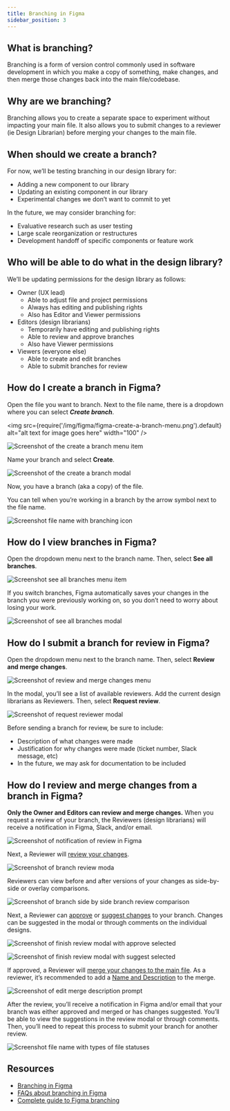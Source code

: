 ```yaml
---
title: Branching in Figma
sidebar_position: 3
---
```


## What is branching?
Branching is a form of version control commonly used in software development in which you make a copy of something, make changes, and then merge those changes back into the main file/codebase.

## Why are we branching?
Branching allows you to create a separate space to experiment without impacting your main file. It also allows you to submit changes to a reviewer (ie Design Librarian) before merging your changes to the main file.

## When should we create a branch?
For now, we’ll be testing branching in our design library for:

* Adding a new component to our library
* Updating an existing component in our library
* Experimental changes we don’t want to commit to yet

In the future, we may consider branching for:

* Evaluative research such as user testing
* Large scale reorganization or restructures
* Development handoff of specific components or feature work

## Who will be able to do what in the design library?
We’ll be updating permissions for the design library as follows:

* Owner (UX lead)
    * Able to adjust file and project permissions
    * Always has editing and publishing rights
    * Also has Editor and Viewer permissions
* Editors (design librarians)
    * Temporarily have editing and publishing rights
    * Able to review and approve branches
    * Also have Viewer permissions
* Viewers (everyone else)
    * Able to create and edit branches
    * Able to submit branches for review

## How do I create a branch in Figma?
Open the file you want to branch. Next to the file name, there is a dropdown where you can select **_Create branch_**.

<img src={require('/img/figma/figma-create-a-branch-menu.png').default} alt="alt text for image goes here" width="100" />

![Screenshot of the create a branch menu item](/img/figma/figma-create-a-branch-menu.png)

Name your branch and select **Create**.

![Screenshot of the create a branch modal](/img/figma/figma-create-a-branch-modal.png)


Now, you have a branch (aka a copy) of the file. 

You can tell when you’re working in a branch by the arrow symbol next to the file name.

![Screenshot file name with branching icon](/img/figma/figma-branching-file-name.png)


## How do I view branches in Figma?

Open the dropdown menu next to the branch name. Then, select **See all branches**. 

![Screenshot see all branches menu item](/img/figma/figma-see-all-branches-menu.png)


If you switch branches, Figma automatically saves your changes in the branch you were previously working on, so you don’t need to worry about losing your work.

![Screenshot of see all branches modal](/img/figma/figma-see-all-branches-modal.png)



## How do I submit a branch for review in Figma?

Open the dropdown menu next to the branch name. Then, select **Review and merge changes**.


![Screenshot of review and merge changes menu](/img/figma/figma-see-all-branches-modal.png)


In the modal, you’ll see a list of available reviewers. Add the current design librarians as Reviewers. Then, select **Request review**.


![Screenshot of request reviewer modal](/img/figma/figma-branching-request-review-modal.png)

Before sending a branch for review, be sure to include:
- Description of what changes were made
- Justification for why changes were made (ticket number, Slack message, etc)
- In the future, we may ask for documentation to be included


## How do I review and merge changes from a branch in Figma?

**Only the Owner and Editors can review and merge changes.** When you request a review of your branch, the Reviewers (design librarians) will receive a notification in Figma, Slack, and/or email.

![Screenshot of notification of review in Figma](/img/figma/figma-branching-notification.png)


Next, a Reviewer will [review your changes](https://help.figma.com/hc/en-us/articles/5693123873687/#review-changes). 


![Screenshot of branch review moda](/img/figma/figma-branch-review-modal.png)


Reviewers can view before and after versions of your changes as side-by-side or overlay comparisons.


![Screenshot of branch side by side branch review comparison](/img/figma/figma-branch-review-comparison.png)


Next, a Reviewer can [approve](https://help.figma.com/hc/en-us/articles/5693123873687/#approve) or [suggest changes](https://help.figma.com/hc/en-us/articles/5693123873687/#suggest-changes) to your branch. Changes can be suggested in the modal or through comments on the individual designs.

![Screenshot of finish review modal with approve selected](/img/figma/figma-branching-finish-review-modal-approve.png)

![Screenshot of finish review modal with suggest selected](/img/figma/figma-branching-finish-review-modal-suggest.png)


If approved, a Reviewer will [merge your changes to the main file](https://help.figma.com/hc/en-us/articles/5691189138839/). As a reviewer, it’s recommended to add a [Name and Description](https://www.figma.com/best-practices/branching-in-figma/best-practices-when-using-branches/#naming-your-branches) to the merge.

![Screenshot of edit merge description prompt](/img/figma/figma-branching-edit-merge-description-button.png)


After the review, you’ll receive a notification in Figma and/or email that your branch was either approved and merged or has changes suggested. You’ll be able to view the suggestions in the review modal or through comments. Then, you’ll need to repeat this process to submit your branch for another review.

![Screenshot file name with types of file statuses](/img/figma/figma-branch-file-status.png)


## Resources
* [Branching in Figma](https://www.figma.com/best-practices/branching-in-figma/)
* [FAQs about branching in Figma](https://www.figma.com/best-practices/branching-in-figma/questions/)
* [Complete guide to Figma branching](https://ben-maclaren.medium.com/the-complete-guide-to-figma-branching-15bc369f9df6)